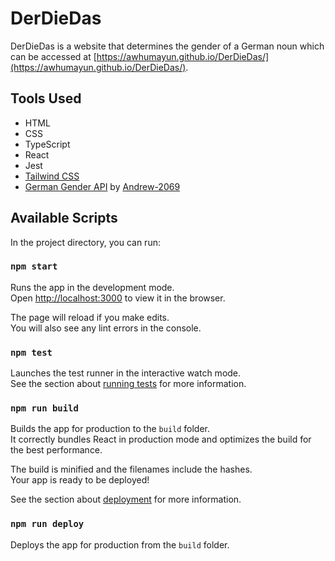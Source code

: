 # DerDieDas

DerDieDas is a website that determines the gender of a German noun which can be accessed at [https://awhumayun.github.io/DerDieDas/](https://awhumayun.github.io/DerDieDas/).

## Tools Used

- HTML
- CSS
- TypeScript
- React
- Jest
- [Tailwind CSS](https://tailwindcss.com/)
- [German Gender API](https://german-gender-api.deta.dev/) by [Andrew-2069](https://github.com/Andrew-2609)

## Available Scripts

In the project directory, you can run:

### `npm start`

Runs the app in the development mode.\
Open [http://localhost:3000](http://localhost:3000) to view it in the browser.

The page will reload if you make edits.\
You will also see any lint errors in the console.

### `npm test`

Launches the test runner in the interactive watch mode.\
See the section about [running tests](https://facebook.github.io/create-react-app/docs/running-tests) for more information.

### `npm run build`

Builds the app for production to the `build` folder.\
It correctly bundles React in production mode and optimizes the build for the best performance.

The build is minified and the filenames include the hashes.\
Your app is ready to be deployed!

See the section about [deployment](https://facebook.github.io/create-react-app/docs/deployment) for more information.

### `npm run deploy`

Deploys the app for production from the `build` folder.
